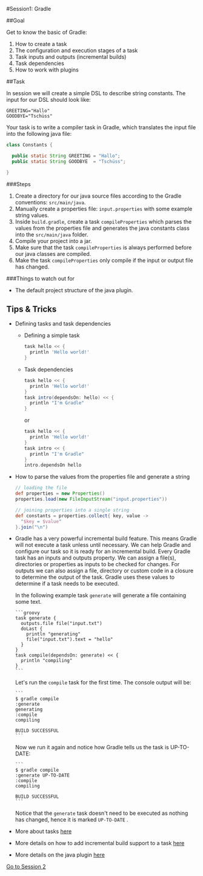 #Session1: Gradle

##Goal

Get to know the basic of Gradle:

1. How to create a task
1. The configuration and execution stages of a task
1. Task inputs and outputs (incremental builds)
1. Task dependencies 
1. How to work with plugins

##Task

In session we will create a simple DSL to describe string constants. The input for our DSL should look like:

```
GREETING="Hallo"
GOODBYE="Tschüss"
```

Your task is to write a compiler task in Gradle, which translates the input file into the following java file:

```java
class Constants {

  public static String GREETING = "Hallo";
  public static String GOODBYE  = "Tschüss";

}
```

###Steps

1. Create a directory for our java source files according to the Gradle conventions: `src/main/java`.
1. Manually create a properties file: `input.properties` with some example string values.
1. Inside `build.gradle`, create a task `compileProperties` which parses the values from the properties file and generates the java constants class into the `src/main/java` folder.
1. Compile your project into a jar.
1. Make sure that the task `compileProperties` is always performed before our java classes are compiled.
1. Make the task `compileProperties` only compile if the input or output file has changed.

###Things to watch out for

- The default project structure of the java plugin.

## Tips & Tricks
- Defining tasks and task dependencies
    * Defining a simple task

        ```groovy
        task hello << {
          println 'Hello world!'
        }
        ```

    * Task dependencies
        
        ```groovy
        task hello << {
          println 'Hello world!'
        }
        task intro(dependsOn: hello) << {
          println "I'm Gradle"
        }
        ```
        
        or 
        
        ```groovy
        task hello << {
          println 'Hello world!'
        }
        task intro << {
          println "I'm Gradle"
        }
        intro.dependsOn hello
        ```

- How to parse the values from the properties file and generate a string

    ```groovy
    // loading the file
    def properties = new Properties()
    properties.load(new FileInputStream("input.properties"))
    
    // joining properties into a single string
    def constants = properties.collect{ key, value -> 
      "$key = $value"
    }.join("\n") 
    ```
    
- Gradle has a very powerful incremental build feature. This means Gradle will not execute a task unless until necessary. We can help Gradle and configure our task so it is ready for an incremental build. Every Gradle task has an inputs and outputs property. We can assign a file(s), directories or properties as inputs to be checked for changes. For outputs we can also assign a file, directory or custom code in a closure to determine the output of the task. Gradle uses these values to determine if a task needs to be executed.

    In the following example task `generate` will generate a file containing some text. 
      
      ```groovy
      task generate {
        outputs.file file("input.txt")
        doLast {
          println "generating"
          file("input.txt").text = "hello"
        }
      }
      task compile(dependsOn: generate) << {
        println "compiling"
      }
      ```
      
    Let's run the `compile` task for the first time. The console output will be:
  
      ```
      $ gradle compile
      :generate
      generating
      :compile
      compiling
      
      BUILD SUCCESSFUL
      ```
    Now we run it again and notice how Gradle tells us the task is UP-TO-DATE:
      
      ```
      $ gradle compile
      :generate UP-TO-DATE
      :compile
      compiling
  
      BUILD SUCCESSFUL
      ```    

    Notice that the `generate` task doesn't need to be executed as nothing has changed, hence it is marked `UP-TO-DATE` .

- More about tasks [here](http://www.gradle.org/docs/current/userguide/more_about_tasks.html)
- More details on how to add incremental build support to a task [here](http://www.gradle.org/docs/current/userguide/more_about_tasks.html#sec:up_to_date_checks)
- More details on the java plugin [here](http://www.gradle.org/docs/current/userguide/java_plugin.html)

[Go to Session 2](https://github.com/esrlabs/android-tutorial/tree/master/session2/README.md)

